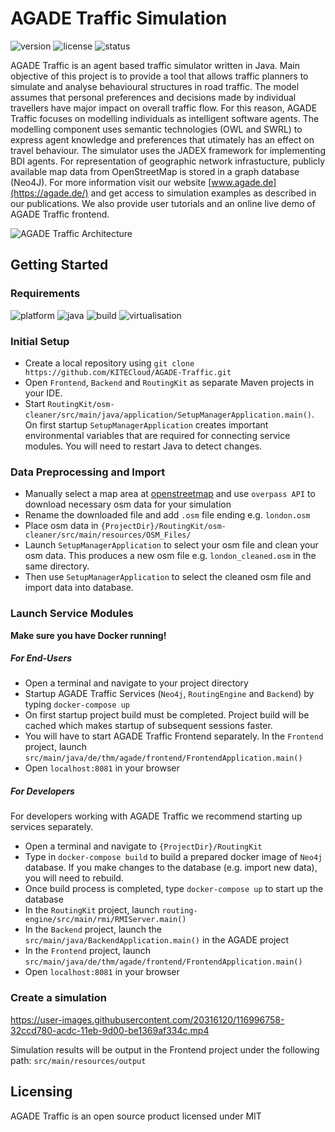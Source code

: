 # AGADE Traffic Simulation
![version](https://img.shields.io/badge/version-0.1.0-blue) ![license](https://img.shields.io/badge/license-MIT-purple) ![status](https://img.shields.io/badge/activity%20status-active-green)


AGADE Traffic is an agent based traffic simulator written in Java. Main objective of this project is to provide a tool that allows traffic planners to simulate and analyse behavioural structures in road traffic. The model assumes that personal preferences and decisions made by individual travellers have major impact on overall traffic flow. For this reason, AGADE Traffic focuses on modelling individuals as intelligent software agents. The modelling component uses semantic technologies (OWL and SWRL) to express agent knowledge and preferences that utimately has an effect on travel behaviour. The simulator uses the JADEX framework for implementing BDI agents. For representation of geographic network infrastucture, publicly available map data from OpenStreetMap is stored in a graph database (Neo4J). For more information visit our website [www.agade.de](https://agade.de/) and get access to simulation examples as described in our publications. We also provide user tutorials and an online live demo of AGADE Traffic frontend. 

![AGADE Traffic Architecture](https://user-images.githubusercontent.com/20316120/117135437-37aa8d80-ada7-11eb-8b09-ceb40ab7ab66.PNG)


## Getting Started

### Requirements  
![platform](https://img.shields.io/badge/platform-linux%20|%20windows%20|%20osx-darkgreen) ![java](https://img.shields.io/badge/java-8-blue) ![build](https://img.shields.io/badge/build-maven-red) ![virtualisation](https://img.shields.io/badge/virtualisation-docker-lightblue)

### Initial Setup
* Create a local repository using `git clone https://github.com/KITECloud/AGADE-Traffic.git`
* Open `Frontend`, `Backend` and `RoutingKit` as separate Maven projects in your IDE.
* Start `RoutingKit/osm-cleaner/src/main/java/application/SetupManagerApplication.main()`. On first startup `SetupManagerApplication` creates important environmental variables that are required for connecting service modules. You will need to restart Java to detect changes.  

### Data Preprocessing and Import
* Manually select a map area at [openstreetmap](https://www.openstreetmap.org/export) and use `overpass API` to download necessary osm data for your simulation
* Rename the downloaded file and add  `.osm` file ending e.g. `london.osm`
* Place osm data in `{ProjectDir}/RoutingKit/osm-cleaner/src/main/resources/OSM_Files/`
* Launch `SetupManagerApplication` to select your osm file and clean your osm data. This produces a new osm file e.g. `london_cleaned.osm` in the same directory. 
* Then use `SetupManagerApplication` to select the cleaned osm file and import data into database. 

### Launch Service Modules
**Make sure you have Docker running!**

##### For End-Users
* Open a terminal and navigate to your project directory
* Startup AGADE Traffic Services (`Neo4j`, `RoutingEngine` and `Backend`) by typing `docker-compose up`
* On first startup project build must be completed. Project build will be cached which makes startup of subsequent sessions faster.
* You will have to start AGADE Traffic Frontend separately. In the `Frontend` project, launch `src/main/java/de/thm/agade/frontend/FrontendApplication.main()`
* Open `localhost:8081` in your browser 

##### For Developers
For developers working with AGADE Traffic we recommend starting up services separately. 
* Open a terminal and navigate to `{ProjectDir}/RoutingKit`
* Type in `docker-compose build` to build a prepared docker image of `Neo4j` database. If you make changes to the database (e.g. import new data), you will need to rebuild.
* Once build process is completed, type `docker-compose up` to start up the database
* In the `RoutingKit` project, launch `routing-engine/src/main/rmi/RMIServer.main()`
* In the `Backend` project, launch the `src/main/java/BackendApplication.main()` in the AGADE project
* In the `Frontend` project, launch `src/main/java/de/thm/agade/frontend/FrontendApplication.main()`
* Open `localhost:8081` in your browser 

### Create a simulation 

https://user-images.githubusercontent.com/20316120/116996758-32ccd780-acdc-11eb-9d00-be1369af334c.mp4

Simulation results will be output in the Frontend project under the following path: `src/main/resources/output`

## Licensing
AGADE Traffic is an open source product licensed under MIT



